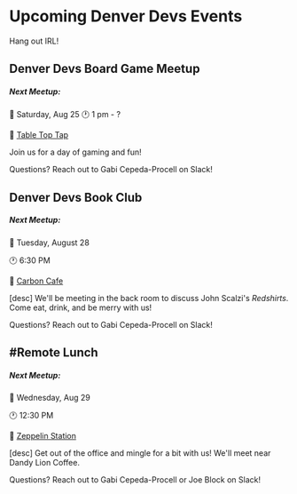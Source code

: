 # Upcoming Denver Devs Events

Hang out IRL!

## Denver Devs Board Game Meetup

##### Next Meetup: 

:date: Saturday, Aug 25
:clock1: 1 pm - ?

:round_pushpin: [Table Top Tap](https://goo.gl/maps/g6JnvGikQV32)

Join us for a day of gaming and fun! 

Questions? Reach out to Gabi Cepeda-Procell on Slack!


## Denver Devs Book Club

##### Next Meetup: 

:date: Tuesday, August 28

:clock1: 6:30 PM

:round_pushpin: [Carbon Cafe](https://goo.gl/maps/HnsowFoHKu72)

[desc]
We'll be meeting in the back room to discuss John Scalzi's _Redshirts_. Come eat, drink, and be merry with us!

Questions? Reach out to Gabi Cepeda-Procell on Slack!


## #Remote Lunch

##### Next Meetup: 
:date: Wednesday, Aug 29

:clock1: 12:30 PM

:round_pushpin: [Zeppelin Station](https://goo.gl/maps/kvbHvXyqRnm)

[desc]
Get out of the office and mingle for a bit with us! We'll meet near Dandy Lion Coffee.

Questions? Reach out to Gabi Cepeda-Procell or Joe Block on Slack!
